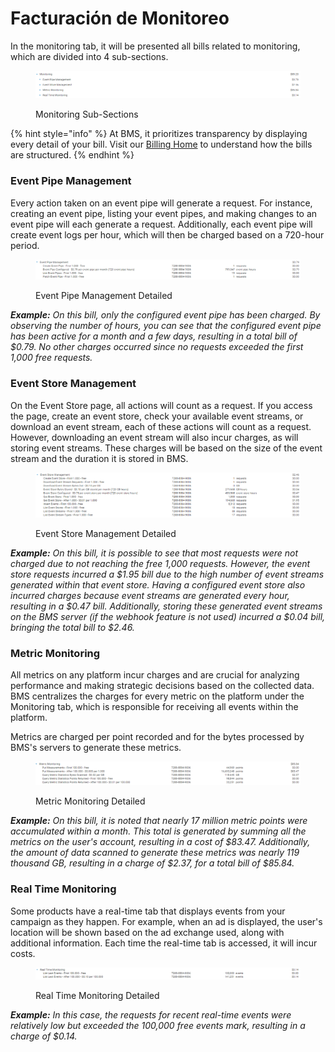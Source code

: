 # Facturación de Monitoreo

In the monitoring tab, it will be presented all bills related to monitoring, which are divided into 4 sub-sections.

<figure><img src="../../.gitbook/assets/image (589).png" alt=""><figcaption><p>Monitoring Sub-Sections</p></figcaption></figure>

{% hint style="info" %}
At BMS, it prioritizes transparency by displaying every detail of your bill. Visit our [Billing Home](../billing.md) to understand how the bills are structured.
{% endhint %}

### Event Pipe Management

Every action taken on an event pipe will generate a request. For instance, creating an event pipe, listing your event pipes, and making changes to an event pipe will each generate a request. Additionally, each event pipe will create event logs per hour, which will then be charged based on a 720-hour period.

<figure><img src="../../.gitbook/assets/image (585).png" alt=""><figcaption><p>Event Pipe Management Detailed</p></figcaption></figure>

_**Example:**_ _On this bill, only the configured event pipe has been charged. By observing the number of hours, you can see that the configured event pipe has been active for a month and a few days, resulting in a total bill of $0.79. No other charges occurred since no requests exceeded the first 1,000 free requests._

### Event Store Management

On the Event Store page, all actions will count as a request. If you access the page, create an event store, check your available event streams, or download an event stream, each of these actions will count as a request. However, downloading an event stream will also incur charges, as will storing event streams. These charges will be based on the size of the event stream and the duration it is stored in BMS.

<figure><img src="../../.gitbook/assets/image (586).png" alt=""><figcaption><p>Event Store Management Detailed</p></figcaption></figure>

_**Example:** On this bill, it is possible to see that most requests were not charged due to not reaching the free 1,000 requests. However, the event store requests incurred a $1.95 bill due to the high number of event streams generated within that event store. Having a configured event store also incurred charges because event streams are generated every hour, resulting in a $0.47 bill. Additionally, storing these generated event streams on the BMS server (if the webhook feature is not used) incurred a $0.04 bill, bringing the total bill to $2.46._

### Metric Monitoring

All metrics on any platform incur charges and are crucial for analyzing performance and making strategic decisions based on the collected data. BMS centralizes the charges for every metric on the platform under the Monitoring tab, which is responsible for receiving all events within the platform.&#x20;

Metrics are charged per point recorded and for the bytes processed by BMS's servers to generate these metrics.

<figure><img src="../../.gitbook/assets/image (587).png" alt=""><figcaption><p>Metric Monitoring Detailed</p></figcaption></figure>

_**Example:** On this bill, it is noted that nearly 17 million metric points were accumulated within a month. This total is generated by summing all the metrics on the user's account, resulting in a cost of $83.47. Additionally, the amount of data scanned to generate these metrics was nearly 119 thousand GB, resulting in a charge of $2.37, for a total bill of $85.84._

### Real Time Monitoring

Some products have a real-time tab that displays events from your campaign as they happen. For example, when an ad is displayed, the user's location will be shown based on the ad exchange used, along with additional information. Each time the real-time tab is accessed, it will incur costs.

<figure><img src="../../.gitbook/assets/image (588).png" alt=""><figcaption><p>Real Time Monitoring Detailed</p></figcaption></figure>

_**Example:** In this case, the requests for recent real-time events were relatively low but exceeded the 100,000 free events mark, resulting in a charge of $0.14._
